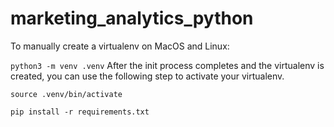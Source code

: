 # marketing_analytics_python

To manually create a virtualenv on MacOS and Linux:

`python3 -m venv .venv`
After the init process completes and the virtualenv is created, you can use the following step to activate your virtualenv.

`source .venv/bin/activate`

`pip install -r requirements.txt`

